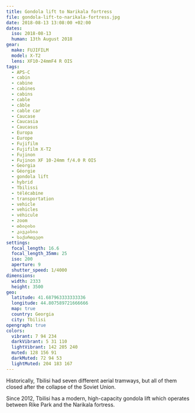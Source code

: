 ```yaml
---
title: Gondola lift to Narikala fortress
file: gondola-lift-to-narikala-fortress.jpg
date: 2018-08-13 13:08:00 +02:00
dates:
  iso: 2018-08-13
  human: 13th August 2018
gear:
  make: FUJIFILM
  model: X-T2
  lens: XF10-24mmF4 R OIS
tags:
  - APS-C
  - cabin
  - cabine
  - cabines
  - cabins
  - cable
  - câble
  - cable car
  - Caucase
  - Caucasia
  - Caucasus
  - Europa
  - Europe
  - Fujifilm
  - Fujifilm X-T2
  - Fujinon
  - Fujinon XF 10-24mm f/4.0 R OIS
  - Georgia
  - Géorgie
  - gondola lift
  - hybrid
  - Tbilissi
  - télécabine
  - transportation
  - vehicle
  - vehicles
  - véhicule
  - zoom
  - თბილისი
  - კავკასია
  - საქართველო
settings:
  focal_length: 16.6
  focal_length_35mm: 25
  iso: 200
  aperture: 9
  shutter_speed: 1/4000
dimensions:
  width: 2333
  height: 3500
geo:
  latitude: 41.687963333333336
  longitude: 44.807589721666666
  map: true
  country: Georgia
  city: Tbilisi
opengraph: true
colors:
  vibrant: 7 94 234
  darkVibrant: 5 31 110
  lightVibrant: 142 205 240
  muted: 128 156 91
  darkMuted: 72 94 53
  lightMuted: 204 183 167
---
```


Historically, Tbilisi had seven different aerial tramways, but all of them closed after the collapse of the Soviet Union.

Since 2012, Tbilisi has a modern, high-capacity gondola lift which operates between Rike Park and the Narikala fortress.

